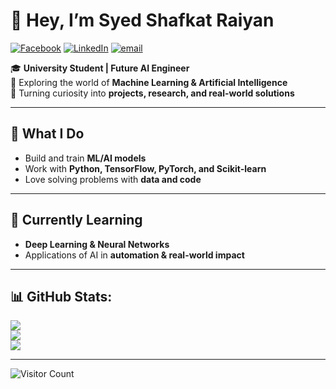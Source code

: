 # 👋 Hey, I’m Syed Shafkat Raiyan
[![Facebook](https://img.shields.io/badge/Facebook-%231877F2.svg?logo=Facebook&logoColor=white)](https://facebook.com/raiyan.shafkat) [![LinkedIn](https://img.shields.io/badge/LinkedIn-%230077B5.svg?logo=linkedin&logoColor=white)](https://linkedin.com/in/shafkat-raiyan-a35094255/) [![email](https://img.shields.io/badge/Email-D14836?logo=gmail&logoColor=white)](mailto:shafkatraiyan@gmail.com) 

🎓 **University Student | Future AI Engineer**  
🤖 Exploring the world of **Machine Learning & Artificial Intelligence**  
🚀 Turning curiosity into **projects, research, and real-world solutions**

---

## 🔬 What I Do
- Build and train **ML/AI models**  
- Work with **Python, TensorFlow, PyTorch, and Scikit-learn**  
- Love solving problems with **data and code**  

---

## 🌱 Currently Learning
- **Deep Learning & Neural Networks**   
- Applications of AI in **automation & real-world impact**  

---

## 📊 GitHub Stats:
![](https://github-readme-stats.vercel.app/api?username=shafkat-raiyan&theme=chartreuse-dark&hide_border=false&include_all_commits=false&count_private=false)<br/>
![](https://nirzak-streak-stats.vercel.app/?user=shafkat-raiyan&theme=chartreuse-dark&hide_border=false)<br/>
![](https://github-readme-stats.vercel.app/api/top-langs/?username=shafkat-raiyan&theme=chartreuse-dark&hide_border=false&include_all_commits=false&count_private=false&layout=compact)

---
![Visitor Count](https://profile-counter.glitch.me/shafkat-raiyan/count.svg)

